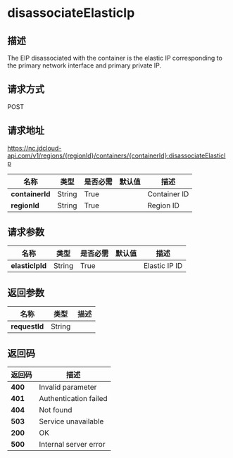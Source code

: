 # disassociateElasticIp


## 描述
The EIP disassociated with the container is the elastic IP corresponding to the primary network interface and primary private IP.


## 请求方式
POST

## 请求地址
https://nc.jdcloud-api.com/v1/regions/{regionId}/containers/{containerId}:disassociateElasticIp

|名称|类型|是否必需|默认值|描述|
|---|---|---|---|---|
|**containerId**|String|True||Container ID|
|**regionId**|String|True||Region ID|

## 请求参数
|名称|类型|是否必需|默认值|描述|
|---|---|---|---|---|
|**elasticIpId**|String|True||Elastic IP ID|


## 返回参数
|名称|类型|描述|
|---|---|---|
|**requestId**|String||



## 返回码
|返回码|描述|
|---|---|
|**400**|Invalid parameter|
|**401**|Authentication failed|
|**404**|Not found|
|**503**|Service unavailable|
|**200**|OK|
|**500**|Internal server error|
